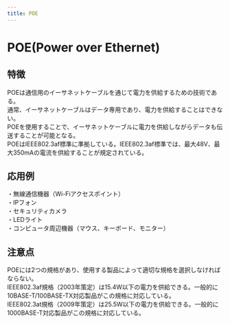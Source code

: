 ```yaml
---
title: POE
---
```


# POE(Power over Ethernet)
## 特徴
POEは通信用のイーサネットケーブルを通じて電力を供給するための技術である。  
通常、イーサネットケーブルはデータ専用であり、電力を供給することはできない。  
POEを使用することで、イーサネットケーブルに電力を供給しながらデータも伝送することが可能となる。  
POEはIEEE802.3af標準に準拠している。IEEE802.3af標準では、最大48V、最大350mAの電流を供給することが規定されている。
## 応用例
・無線通信機器（Wi-Fiアクセスポイント）  
・IPフォン  
・セキュリティカメラ  
・LEDライト  
・コンピュータ周辺機器（マウス、キーボード、モニター）  
## 注意点
POEには2つの規格があり、使用する製品によって適切な規格を選択しなければならない。  
IEEE802.3af規格（2003年策定）は15.4W以下の電力を供給できる。一般的に10BASE-T/100BASE-TX対応製品がこの規格に対応している。  
IEEE802.3at規格（2009年策定）は25.5W以下の電力を供給できる。一般的に1000BASE-T対応製品がこの規格に対応している。